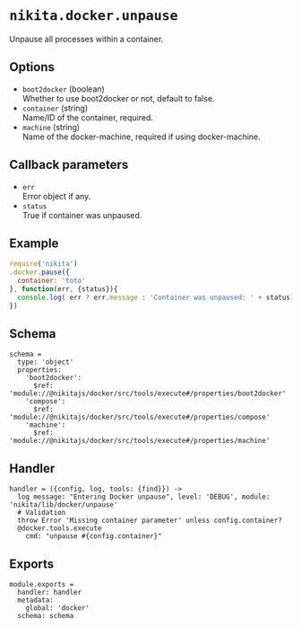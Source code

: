 
# `nikita.docker.unpause`

Unpause all processes within a container.

## Options

* `boot2docker` (boolean)   
  Whether to use boot2docker or not, default to false.
* `container` (string)   
  Name/ID of the container, required.
* `machine` (string)   
  Name of the docker-machine, required if using docker-machine.

## Callback parameters

* `err`   
  Error object if any.
* `status`   
  True if container was unpaused.

## Example

```javascript
require('nikita')
.docker.pause({
  container: 'toto'
}, function(err, {status}){
  console.log( err ? err.message : 'Container was unpaused: ' + status);
})
```

## Schema

    schema =
      type: 'object'
      properties:
        'boot2docker':
          $ref: 'module://@nikitajs/docker/src/tools/execute#/properties/boot2docker'
        'compose':
          $ref: 'module://@nikitajs/docker/src/tools/execute#/properties/compose'
        'machine':
          $ref: 'module://@nikitajs/docker/src/tools/execute#/properties/machine'

## Handler

    handler = ({config, log, tools: {find}}) ->
      log message: "Entering Docker unpause", level: 'DEBUG', module: 'nikita/lib/docker/unpause'
      # Validation
      throw Error 'Missing container parameter' unless config.container?
      @docker.tools.execute
        cmd: "unpause #{config.container}"

## Exports

    module.exports =
      handler: handler
      metadata:
        global: 'docker'
      schema: schema
